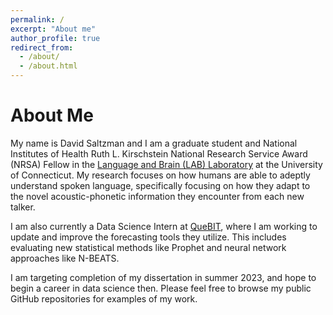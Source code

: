 ```yaml
---
permalink: /
excerpt: "About me"
author_profile: true
redirect_from: 
  - /about/
  - /about.html
---
```


# About Me

My name is David Saltzman and I am a graduate student and National Institutes of Health Ruth L. Kirschstein National Research Service Award (NRSA) Fellow in the [Language and Brain (LAB) Laboratory](https://myerslab.uconn.edu/) at the University of Connecticut. My research focuses on how humans are able to adeptly understand spoken language, specifically focusing on how they adapt to the novel acoustic-phonetic information they encounter from each new talker.

I am also currently a Data Science Intern at [QueBIT](https://quebit.com/), where I am working to update and improve the forecasting tools they utilize. This includes evaluating new statistical methods like Prophet and neural network approaches like N-BEATS.

I am targeting completion of my dissertation in summer 2023, and hope to begin a career in data science then. Please feel free to browse my public GitHub repositories for examples of my work.
